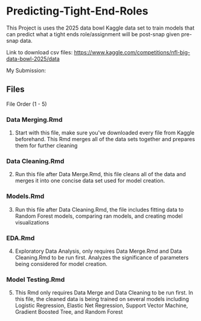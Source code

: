 # Predicting-Tight-End-Roles

This Project is uses the 2025 data bowl Kaggle data set to train models that can predict what a tight ends role/assignment will be post-snap given pre-snap data.

Link to download csv files: https://www.kaggle.com/competitions/nfl-big-data-bowl-2025/data

My Submission:

## Files
File Order (1 - 5)

### Data Merging.Rmd
1) Start with this file, make sure you've downloaded every file from Kaggle beforehand. This Rmd merges all of the data sets together and prepares them for further cleaning

### Data Cleaning.Rmd
2) Run this file after Data Merge.Rmd, this file cleans all of the data and merges it into one concise data set used for model creation.

### Models.Rmd
3) Run this file after Data Cleaning.Rmd, the file includes fitting data to Random Forest models, comparing ran models, and creating model visualizations
   
### EDA.Rmd
4) Exploratory Data Analysis, only requires Data Merge.Rmd and Data Cleaning.Rmd to be run first. Analyzes the significance of parameters being considered for model creation.

### Model Testing.Rmd
5) This Rmd only requires Data Merge and Data Cleaning to be run first. In this file, the cleaned data is being trained on several models including Logistic Regression, Elastic Net Regression, Support Vector Machine, Gradient Boosted Tree, and Random Forest
